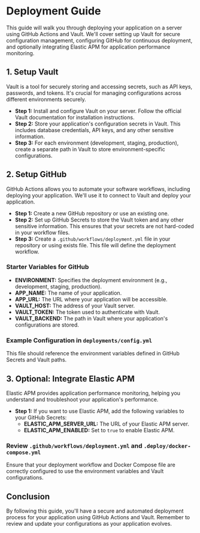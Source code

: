# Deployment Guide

This guide will walk you through deploying your application on a server using GitHub Actions and Vault. We'll cover setting up Vault for secure configuration management, configuring GitHub for continuous deployment, and optionally integrating Elastic APM for application performance monitoring.

## 1. Setup Vault

Vault is a tool for securely storing and accessing secrets, such as API keys, passwords, and tokens. It's crucial for managing configurations across different environments securely.

- **Step 1:** Install and configure Vault on your server. Follow the official Vault documentation for installation instructions.
- **Step 2:** Store your application's configuration secrets in Vault. This includes database credentials, API keys, and any other sensitive information.
- **Step 3:** For each environment (development, staging, production), create a separate path in Vault to store environment-specific configurations.

## 2. Setup GitHub

GitHub Actions allows you to automate your software workflows, including deploying your application. We'll use it to connect to Vault and deploy your application.

- **Step 1:** Create a new GitHub repository or use an existing one.
- **Step 2:** Set up GitHub Secrets to store the Vault token and any other sensitive information. This ensures that your secrets are not hard-coded in your workflow files.
- **Step 3:** Create a `.github/workflows/deployment.yml` file in your repository or using exists file. This file will define the deployment workflow.

### Starter Variables for GitHub

- **ENVIRONMENT:** Specifies the deployment environment (e.g., development, staging, production).
- **APP_NAME:** The name of your application.
- **APP_URL:** The URL where your application will be accessible.
- **VAULT_HOST:** The address of your Vault server.
- **VAULT_TOKEN:** The token used to authenticate with Vault.
- **VAULT_BACKEND:** The path in Vault where your application's configurations are stored.

### Example Configuration in `deployments/config.yml`

This file should reference the environment variables defined in GitHub Secrets and Vault paths.

## 3. Optional: Integrate Elastic APM

Elastic APM provides application performance monitoring, helping you understand and troubleshoot your application's performance.

- **Step 1:** If you want to use Elastic APM, add the following variables to your GitHub Secrets:
  - **ELASTIC_APM_SERVER_URL:** The URL of your Elastic APM server.
  - **ELASTIC_APM_ENABLED:** Set to `true` to enable Elastic APM.

### Review `.github/workflows/deployment.yml` and `.deploy/docker-compose.yml`

Ensure that your deployment workflow and Docker Compose file are correctly configured to use the environment variables and Vault configurations.

## Conclusion

By following this guide, you'll have a secure and automated deployment process for your application using GitHub Actions and Vault. Remember to review and update your configurations as your application evolves.

